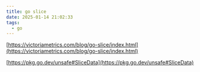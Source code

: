 ```yaml
---
title: go slice
date: 2025-01-14 21:02:33
tags:
  - go
---
```


[https://victoriametrics.com/blog/go-slice/index.html](https://victoriametrics.com/blog/go-slice/index.html)

[https://pkg.go.dev/unsafe#SliceData](https://pkg.go.dev/unsafe#SliceData)
